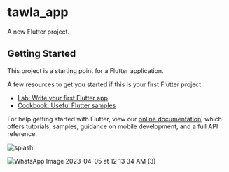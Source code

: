 # tawla_app

A new Flutter project.

## Getting Started

This project is a starting point for a Flutter application.

A few resources to get you started if this is your first Flutter project:

- [Lab: Write your first Flutter app](https://flutter.dev/docs/get-started/codelab)
- [Cookbook: Useful Flutter samples](https://flutter.dev/docs/cookbook)

For help getting started with Flutter, view our
[online documentation](https://flutter.dev/docs), which offers tutorials,
samples, guidance on mobile development, and a full API reference.

![splash](https://user-images.githubusercontent.com/122188401/229960544-0fafb88a-4933-49f3-8afe-6bf5a11e1e94.jpeg)

![WhatsApp Image 2023-04-05 at 12 13 34 AM (3)](https://user-images.githubusercontent.com/122188401/229960778-6dee0892-e843-4bf5-9904-446800abd49e.jpeg)


